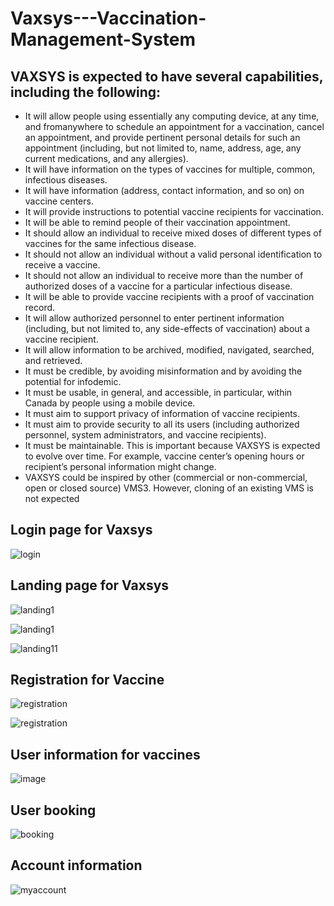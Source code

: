 # Vaxsys---Vaccination-Management-System

## VAXSYS is expected to have several capabilities, including the following:
* It will allow people using essentially any computing device, at any time, and fromanywhere to schedule an appointment for a vaccination, cancel an appointment, and
provide pertinent personal details for such an appointment (including, but not limited to, name, address, age, any current medications, and any allergies).
* It will have information on the types of vaccines for multiple, common, infectious diseases.
* It will have information (address, contact information, and so on) on vaccine centers.
* It will provide instructions to potential vaccine recipients for vaccination.
* It will be able to remind people of their vaccination appointment.
* It should allow an individual to receive mixed doses of different types of vaccines for the same infectious disease.
* It should not allow an individual without a valid personal identification to receive a
vaccine.
* It should not allow an individual to receive more than the number of authorized doses
of a vaccine for a particular infectious disease.
* It will be able to provide vaccine recipients with a proof of vaccination record.
* It will allow authorized personnel to enter pertinent information (including, but not
limited to, any side-effects of vaccination) about a vaccine recipient.
* It will allow information to be archived, modified, navigated, searched, and
retrieved.
* It must be credible, by avoiding misinformation and by avoiding the potential for
infodemic.
* It must be usable, in general, and accessible, in particular, within Canada by
people using a mobile device.
* It must aim to support privacy of information of vaccine recipients.
* It must aim to provide security to all its users (including authorized personnel,
system administrators, and vaccine recipients).
* It must be maintainable. This is important because VAXSYS is expected to evolve
over time. For example, vaccine center’s opening hours or recipient’s personal
information might change.
* VAXSYS could be inspired by other (commercial or non-commercial, open or closed
source) VMS3. However, cloning of an existing VMS is not expected


## Login page for Vaxsys
![login](https://user-images.githubusercontent.com/20532970/204039592-7487abfe-12a9-45ae-ad70-d7053708454c.PNG)


## Landing page for Vaxsys
![landing1](https://user-images.githubusercontent.com/20532970/204039617-fd88f863-0582-4370-bff2-48e0924b21ef.PNG) 

![landing1](https://user-images.githubusercontent.com/20532970/204039625-ff13e08f-daa9-4b6d-88d8-ea72f076694c.PNG) 

![landing11](https://user-images.githubusercontent.com/20532970/204039634-72e6b87d-cbef-402a-92da-4b7c1250c8d9.PNG)

## Registration for Vaccine

![registration](https://user-images.githubusercontent.com/20532970/204039684-3b9f33d5-ec60-4fae-9d70-cb306a703611.PNG)

![registration](https://user-images.githubusercontent.com/20532970/204039688-3fecaa53-554d-4e14-9d4c-654c565c5e04.PNG)


## User information for vaccines
![image](https://user-images.githubusercontent.com/20532970/204039379-da2e3908-5121-4566-a65c-0ff3a2793618.png)

## User booking
![booking](https://user-images.githubusercontent.com/20532970/204039708-3df92081-0e84-4ba7-a060-7ba033cb7ba7.PNG)

## Account information
![myaccount](https://user-images.githubusercontent.com/20532970/204039733-e4607aee-7fb1-458c-a5d0-9bd3f36598f9.PNG)



